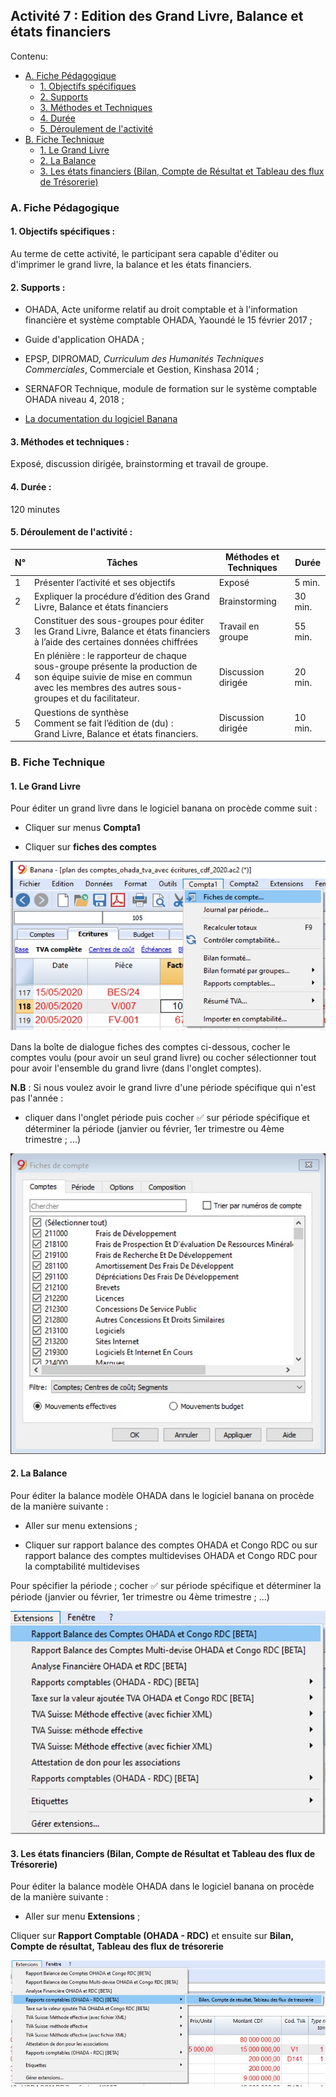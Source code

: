 ## Activité 7 : Edition des Grand Livre, Balance et états financiers

Contenu:

* [A. Fiche Pédagogique](#A-fiche-pédagogique)
    - [1. Objectifs spécifiques](#1-objectifs-spécifiques)
    - [2. Supports](#2-supports)
    - [3. Méthodes et Techniques](#3-méthodes-et-techniques)
    - [4. Durée](#4-durée)
    - [5. Déroulement de l'activité](#5-déroulement-de-l'activité)
* [B. Fiche Technique](#B-fiche-technique)
    - [1. Le Grand Livre](#1-le-grand-livre)
    - [2. La Balance](#2-la-balance)
    - [3. Les états financiers (Bilan, Compte de Résultat et Tableau des flux de Trésorerie)](#3-les-états-financiers-(bilan-compte-de-résultat-et-tableau-des-flux-de-trésorerie))



### A. Fiche Pédagogique

#### 1. Objectifs spécifiques :

Au terme de cette activité, le participant sera capable d'éditer ou d'imprimer le grand livre, la balance et les états financiers.

#### 2.  Supports :

-   OHADA, Acte uniforme relatif au droit comptable et à l'information financière et système comptable OHADA, Yaoundé le 15 février 2017 ;

-   Guide d'application OHADA ;

-   EPSP, DIPROMAD, *Curriculum des Humanités Techniques Commerciales*, Commerciale et Gestion, Kinshasa 2014 ;

-   SERNAFOR Technique, module de formation sur le système comptable OHADA niveau 4, 2018 ;

-   [La documentation du logiciel Banana](https://www.banana.ch/fr/documentation)

#### 3.  Méthodes et techniques :

Exposé, discussion dirigée, brainstorming et travail de groupe.

#### 4.  Durée : 

120 minutes

#### 5.  Déroulement de l'activité :

| **N°** | **Tâches**                                                                                                                                                                   | **Méthodes et Techniques** | **Durée** |
| ------ | ---------------------------------------------------------------------------------------------------------------------------------------------------------------------------- | -------------------------- | --------- |
| 1      | Présenter l’activité et ses objectifs                                                                                                                                        | Exposé                     | 5 min.    |
| 2      | Expliquer la procédure d’édition des Grand Livre, Balance et états financiers                                                                                                | Brainstorming              | 30 min.   |
| 3      | Constituer des sous-groupes pour éditer les Grand Livre, Balance et états financiers à l’aide des certaines données chiffrées                                                | Travail en groupe          | 55 min.   |
| 4      | En plénière : le rapporteur de chaque sous-groupe présente la production de son équipe suivie de mise en commun avec les membres des autres sous-groupes et du facilitateur. | Discussion dirigée         | 20 min.   |
| 5      | Questions de synthèse<br>Comment se fait l’édition de (du) :<br>Grand Livre, Balance et états financiers.                                                                            | Discussion dirigée         | 10 min.   |




### B. Fiche Technique

#### 1. Le Grand Livre

Pour éditer un grand livre dans le logiciel banana on procède comme
suit :

-   Cliquer sur menus **Compta1**

-   Cliquer sur **fiches des comptes**

![grand livre](images/activity7b_1.jpg)

Dans la boîte de dialogue fiches des comptes ci-dessous, cocher le
comptes voulu (pour avoir un seul grand livre) ou cocher sélectionner
tout pour avoir l'ensemble du grand livre (dans l'onglet comptes).

**N.B** : Si nous voulez avoir le grand livre d'une période
spécifique qui n'est pas l'année :

- cliquer dans l'onglet période puis cocher ✅ sur période spécifique et déterminer la période (janvier ou février, 1er trimestre ou 4ème
trimestre ; ...)

![grand livre](images/activity7b_2.jpg)

#### 2. La Balance

Pour éditer la balance modèle OHADA dans le logiciel banana on procède
de la manière suivante :

-   Aller sur menu extensions ;

-   Cliquer sur rapport balance des comptes OHADA et Congo RDC ou sur rapport balance des comptes multidevises OHADA et Congo RDC pour la comptabilité multidevises

Pour spécifier la période ; cocher ✅ sur période spécifique et déterminer la période (janvier ou février, 1er trimestre ou 4ème trimestre ; ...)

![balance](images/activity7b_3.jpg)


#### 3. Les états financiers (Bilan, Compte de Résultat et Tableau des flux de Trésorerie)

Pour éditer la balance modèle OHADA dans le logiciel banana on procède
de la manière suivante :

-   Aller sur menu **Extensions** ;

Cliquer sur **Rapport Comptable (OHADA - RDC)** et ensuite sur **Bilan, Compte de résultat, Tableau des flux de trésorerie**

![états financiers](images/activity7b_4.jpg)






